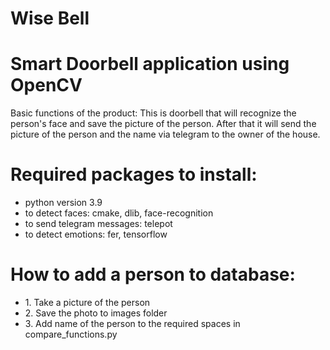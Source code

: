 # Wise Bell 
# Smart Doorbell application using OpenCV

Basic functions of the product: This is doorbell that will recognize the person's face and save the picture of the person. After that it will send the picture of the person and the name via telegram to the owner of the house.

# Required packages to install:
<ul>
  <li> python version 3.9</li>
<li> to detect faces: cmake, dlib, face-recognition</li>
<li> to send telegram messages: telepot</li>
<li> to detect emotions: fer, tensorflow</li>
  </ul>
  
# How to add a person to database:
<ul>
<li> 1. Take a picture of the person</li>
<li> 2. Save the photo to images folder</li>
<li> 3. Add name of the person to the required spaces in compare_functions.py</li>
 </ul>

